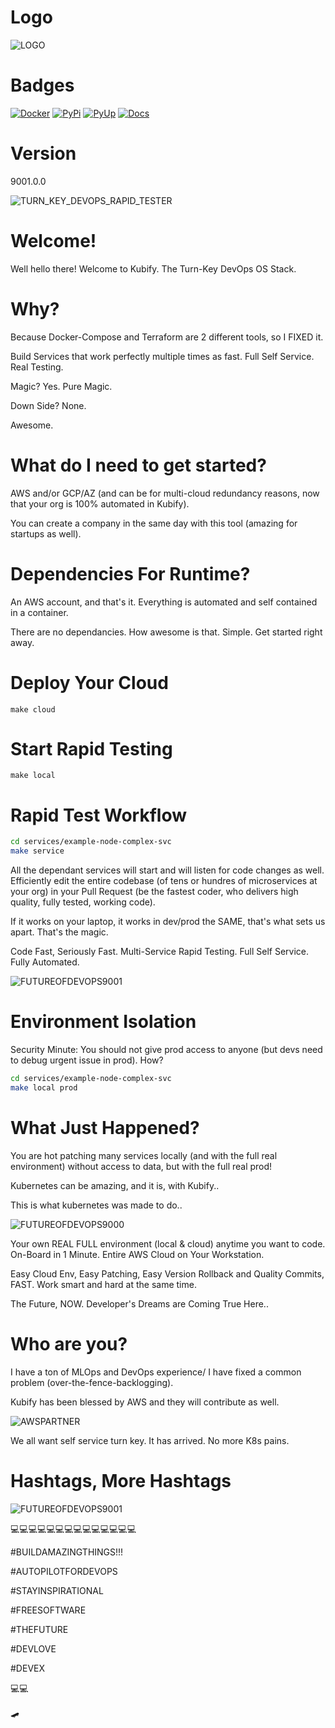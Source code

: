 # Logo

![LOGO](./docs/img/README_md_imgs/KUBIFY_BRAND_IDENTITY_1.png)

# Badges

[![Docker](https://github.com/willyguggenheim/kubify/actions/workflows/docker-image.yml/badge.svg?branch=main)](https://github.com/willyguggenheim/kubify/actions/workflows/docker-image.yml)
[![PyPi](https://img.shields.io/pypi/v/kubify.svg)](https://pypi.python.org/pypi/kubify)
[![PyUp](https://pyup.io/repos/github/willyguggenheim/kubify/shield.svg)](https://pyup.io/repos/github/willyguggenheim/kubify/)
[![Docs](https://readthedocs.org/projects/kubify/badge/?version=latest)](hhttps://kubify.readthedocs.io/en/latest/?version=latest)


# Version

9001.0.0


![TURN_KEY_DEVOPS_RAPID_TESTER](./docs/img/README_md_imgs/kubify-arch.drawio.png)


# Welcome!

Well hello there! Welcome to Kubify. The Turn-Key DevOps OS Stack.


# Why?

Because Docker-Compose and Terraform are 2 different tools, so I FIXED it.

Build Services that work perfectly multiple times as fast. Full Self Service. Real Testing.

Magic? Yes. Pure Magic.

Down Side? None.

Awesome.
 

# What do I need to get started?

AWS and/or GCP/AZ (and can be for multi-cloud redundancy reasons, now that your org is 100% automated in Kubify).

You can create a company in the same day with this tool (amazing for startups as well).
 
 
# Dependencies For Runtime?

An AWS account, and that's it. Everything is automated and self contained in a container.

There are no dependancies. How awesome is that. Simple. Get started right away.



# Deploy Your Cloud

`make cloud`
 

# Start Rapid Testing
  
`make local`


# Rapid Test Workflow

```bash
cd services/example-node-complex-svc
make service
```

All the dependant services will start and will listen for code changes as well. Efficiently edit the entire codebase (of tens or hundres of microservices at your org) in your Pull Request (be the fastest coder, who delivers high quality, fully tested, working code).

If it works on your laptop, it works in dev/prod the SAME, that's what sets us apart. That's the magic.

Code Fast, Seriously Fast. Multi-Service Rapid Testing. Full Self Service. Fully Automated.

![FUTUREOFDEVOPS9001](./docs/img/README_md_imgs/fast.gif)


# Environment Isolation

Security Minute: You should not give prod access to anyone (but devs need to debug urgent issue in prod). How?
```bash
cd services/example-node-complex-svc
make local prod
```

# What Just Happened?

You are hot patching many services locally (and with the full real environment) without access to data, but with the full real prod!

Kubernetes can be amazing, and it is, with Kubify..

This is what kubernetes was made to do..

![FUTUREOFDEVOPS9000](./docs/img/README_md_imgs/the-future.gif)

Your own REAL FULL environment (local & cloud) anytime you want to code. On-Board in 1 Minute. Entire AWS Cloud on Your Workstation.

Easy Cloud Env, Easy Patching, Easy Version Rollback and Quality Commits, FAST. Work smart and hard at the same time.

The Future, NOW. Developer's Dreams are Coming True Here..


# Who are you?

I have a ton of MLOps and DevOps experience/ I have fixed a common problem (over-the-fence-backlogging).

Kubify has been blessed by AWS and they will contribute as well.

![AWSPARTNER](./docs/img/README_md_imgs/AWS-Partner.jpeg)

We all want self service turn key. It has arrived. No more K8s pains.
 

# Hashtags, More Hashtags

![FUTUREOFDEVOPS9001](./docs/img/README_md_imgs/level-up.gif)

💻💻💻💻💻💻💻💻💻💻💻💻💻💻

#BUILDAMAZINGTHINGS!!!

#AUTOPILOTFORDEVOPS

#STAYINSPIRATIONAL

#FREESOFTWARE

#THEFUTURE

#DEVLOVE

#DEVEX

💻💻
 
🛹
